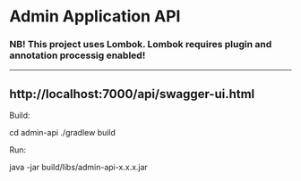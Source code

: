 # Admin Application API

### NB! This project uses Lombok. Lombok requires plugin and annotation processig enabled!

---------

## http://localhost:7000/api/swagger-ui.html

Build:

cd admin-api
./gradlew build

Run:

java -jar build/libs/admin-api-x.x.x.jar
